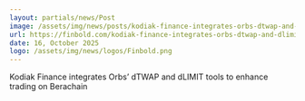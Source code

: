 ```yaml
---
layout: partials/news/Post
image: /assets/img/news/posts/kodiak-finance-integrates-orbs-dtwap-and-dlimit-tools-to-enhance-trading-on-berachain.jpg
url: https://finbold.com/kodiak-finance-integrates-orbs-dtwap-and-dlimit-tools-to-enhance-trading-on-berachain/
date: 16, October 2025
logo: /assets/img/news/logos/Finbold.png
---
```


Kodiak Finance integrates Orbs’ dTWAP and dLIMIT tools to enhance trading on Berachain
